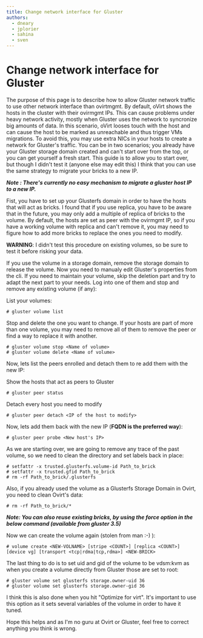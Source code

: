 ```yaml
---
title: Change network interface for Gluster
authors:
  - dneary
  - jplorier
  - sahina
  - sven
---
```


# Change network interface for Gluster

The purpose of this page is to describe how to allow Gluster network traffic to use other network interface than ovirtmgmt.
By default, oVirt shows the hosts in the cluster with their ovirmgmt IPs.
This can cause problems under heavy network activity, mostly when Gluster uses the network to syncronize big amounts of data.
In this scenario, oVirt looses touch with the host and can cause the host to be marked as unreachable and thus trigger VMs migrations.
To avoid this, you may use extra NICs in your hosts to create a network for Gluster's traffic.
You can be in two scenarios; you already have your Gluster storage domain created and can't start over from the top, or you can get yourself a fresh start.
This guide is to allow you to start over, but though I didn't test it (anyone else may edit this) I think that you can use the same strategy to migrate your bricks to a new IP.

***Note : There's currently no easy mechanism to migrate a gluster host IP to a new IP.***

Fist, you have to set up your Glusterfs domain in order to have the hosts that will act as bricks.
I found that if you use replica, you have to be aware that in the future, you may only add a multiple of replica of bricks to the volume.
By default, the hosts are set as peer with the ovirmgmt IP, so if you have a working volume with replica and can't remove it,
you may need to figure how to add more bricks to replace the ones you need to modify.

**WARNING**: I didn't test this procedure on existing volumes, so be sure to test it before risking your data.

If you use the volume in a storage domain, remove the storage domain to release the volume.
Now you need to manualy edit Gluster's properties from the cli.
If you need to maintain your volume, skip the deletion part and try to adapt the next part to your needs. Log into one of them and stop and remove any existing volume (if any):

List your volumes:
```console
# gluster volume list
```

Stop and delete the one you want to change. If your hosts are part of more than one volume, you may need to remove all of them to remove the peer or find a way to replace it with another.
```console
# gluster volume stop <Name of volume>
# gluster volume delete <Name of volume>
```

Now, lets list the peers enrolled and detach them to re add them with the new IP:

Show the hosts that act as peers to Gluster
```console
# gluster peer status
```

Detach every host you need to modify
```console
# gluster peer detach <IP of the host to modify>
```

Now, lets add them back with the new IP (**FQDN is the preferred way**):
```console
# gluster peer probe <New host's IP>
```

As we are starting over, we are going to remove any trace of the past volume, so we need to clean the directory and set labels back in place:
```console
# setfattr -x trusted.glusterfs.volume-id Path_to_brick
# setfattr -x trusted.gfid Path_to_brick
# rm -rf Path_to_brick/.glusterfs
```

Also, if you already used the volume as a Glusterfs Storage Domain in Ovirt, you need to clean Ovirt's data:
```console
# rm -rf Path_to_brick/*
```

***Note: You can also reuse existing bricks, by using the force option in the below command (available from gluster 3.5)***

Now we can create the volume again (stolen from man :-) ):
```console
# volume create <NEW-VOLNAME> [stripe <COUNT>] [replica <COUNT>] [device vg] [transport <tcp|rdma|tcp,rdma>] <NEW-BRICK>
```

The last thing to do is to set uid and gid of the volume to be vdsm:kvm as when you create a volume directly from Gluster those are set to root:
```console
# gluster volume set glusterfs storage.owner-uid 36
# gluster volume set glusterfs storage.owner-gid 36
```

I think this is also done when you hit "Optimize for virt". It's important to use this option as it sets several variables of the volume in order to have it tuned.

Hope this helps and as I'm no guru at Ovirt or Gluster, feel free to correct anything you think is wrong.
